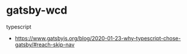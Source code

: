 # gatsby-wcd
typescript


- https://www.gatsbyjs.org/blog/2020-01-23-why-typescript-chose-gatsby/#reach-skip-nav